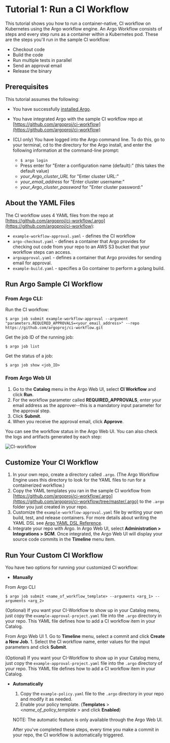 # Tutorial 1: Run a CI Workflow

This tutorial shows you how to run a container-native, CI workflow on Kubernetes using the Argo workflow engine. An Argo Workflow consists of steps and every step runs as a container within a Kubernetes pod. These are the steps you'll run in the sample CI workflow:

* Checkout code
* Build the code
* Run multiple tests in parallel
* Send an approval email
* Release the binary

## Prerequisites
This tutorial assumes the following:

* You have successfully [installed Argo](https://argoproj.github.io/argo-site/get-started/installation).
* You have integrated Argo with the sample CI workflow repo at [https://github.com/argoproj/ci-workflow](https://github.com/argoproj/ci-workflow)
* (CLI only) You have logged into the Argo command line. To do this, go to your terminal, cd to the directory for the Argo install, and enter the following information at the command-line prompt:

  * ```$ argo login```
  * Press enter for "Enter a configuration name (default):" (this takes the default value)
  * *your_Argo_cluster_URL* for "Enter cluster URL:"
  * *your_email_address* for "Enter cluster username:"
  * *your_Argo_cluster_password* for "Enter cluster password:"
<!--Config written to: /Users/<your_name>/.argo/default-->

## About the YAML Files

The CI workflow uses 4 YAML files from the repo at  [https://github.com/argoproj/ci-workflow/.argo](https://github.com/argoproj/ci-workflow):

* `example-workflow-approval.yaml` - defines the CI workflow
* `argo-checkout.yaml` - defines a container that Argo provides for checking out code from your repo to an AWS S3 bucket that your workflow steps can access.
* `argoapproval.yaml` - defines a container that Argo provides for sending email for approval.
* `example-build.yaml` - specifies a Go container to perform a golang build.

## Run Argo Sample CI Workflow

### From Argo CLI:

Run the CI workflow:

```$ argo job submit example-workflow-approval --argument "parameters.REQUIRED_APPROVALS=<your_email_address>" --repo https://github.com/argoproj/ci-workflow.git```

Get the job ID of the running job:

```$ argo job list```

Get the status of a job:

```$ argo job show <job_ID>```

### From Argo Web UI
1. Go to the **Catalog** menu in the Argo Web UI, select **CI Workflow**  and click **Run**.
1. For the workflow parameter called **REQUIRED_APPROVALS**, enter your email address as the approver--this is a mandatory input parameter for the approval step.
1. Click **Submit**.
1. When you receive the approval email, click **Approve**.

 You can see the workflow status in the Argo Web UI. You can also check the logs and artifacts generated by each step:

 ![CI-workflow](../..//images/ciworkflow.png)


## Customize Your CI Workflow

1. In your own repo, create a directory called `.argo`. (The Argo Workflow Engine uses this directory to look for the YAML files to run for a containerized workflow.)
1. Copy the YAML templates you ran in the sample CI workflow from [https://github.com/argoproj/ci-workflow/.argo](https://github.com/argoproj/ci-workflow/tree/master/.argo) to the `.argo` folder you just created in your repo.
1. Customize the `example-workflow-approval.yaml` file by writing your own build, test, and release containers.
	For more details about writing the YAML DSL see [Argo YAML DSL Reference](./../yaml/dsl_reference_intro.md).
1. 	Integrate your repo with Argo. In Argo Web UI, select **Administration > Integrations > SCM**. Once integrated, the Argo Web UI will display your source code commits in the **Timeline** menu item.


## Run Your Custom CI Workflow


 You have two options for running your customized CI workflow:

 * **Manually**

 From Argo CLI

  ```$ argo job submit <name_of_workflow_template> --arguments <arg_1> --arguments <arg_2>```

  (Optional) If you want your CI-Workflow to show up in your Catalog menu, just copy the `example-approval-project.yaml` file into the `.argo` directory in your repo. This YAML file defines how to add a CI workflow item in your Catalog.

  From Argo Web UI
	1. Go to **Timeline** menu, select a commit and click **Create a New Job**.
	1. Select the CI workflow name, enter values for the input parameters and click **Submit**.  
<br/>
   (Optional) If you want your CI-Workflow to show up in your Catalog menu, just copy the `example-approval-project.yaml` file into the `.argo` directory of your repo. This YAML file defines how to add a CI workflow item in your Catalog.


* **Automatically**

	1. Copy the `example-policy.yaml` file to the `.argo` directory in your repo and modify it as needed.
	1. Enable your policy template. (**Templates** > <*name_of_policy_template* > and click **Enabled**)

	NOTE: The automatic feature is only available through the Argo Web UI.

  After you've completed these steps, every time you make a commit in your repo, the CI workflow is automatically triggered.

